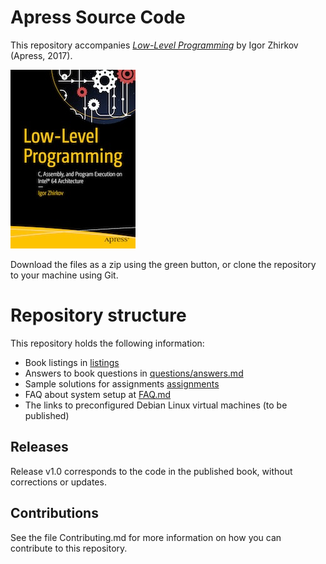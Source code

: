 # Apress Source Code

This repository accompanies [*Low-Level Programming*](http://www.apress.com/9781484224021) by Igor Zhirkov (Apress, 2017).

[comment]: #cover
![Cover image](9781484224021.jpg)

Download the files as a zip using the green button, or clone the repository to your machine using Git.

# Repository structure 

This repository holds the following information:

* Book listings in [listings](listings)
* Answers to book questions in [questions/answers.md](questions/answers.md)
* Sample solutions for assignments [assignments](assignments)
* FAQ about system setup at [FAQ.md](FAQ.md)
* The links to preconfigured Debian Linux virtual machines (to be published)

## Releases

Release v1.0 corresponds to the code in the published book, without corrections or updates.

## Contributions

See the file Contributing.md for more information on how you can contribute to this repository.
